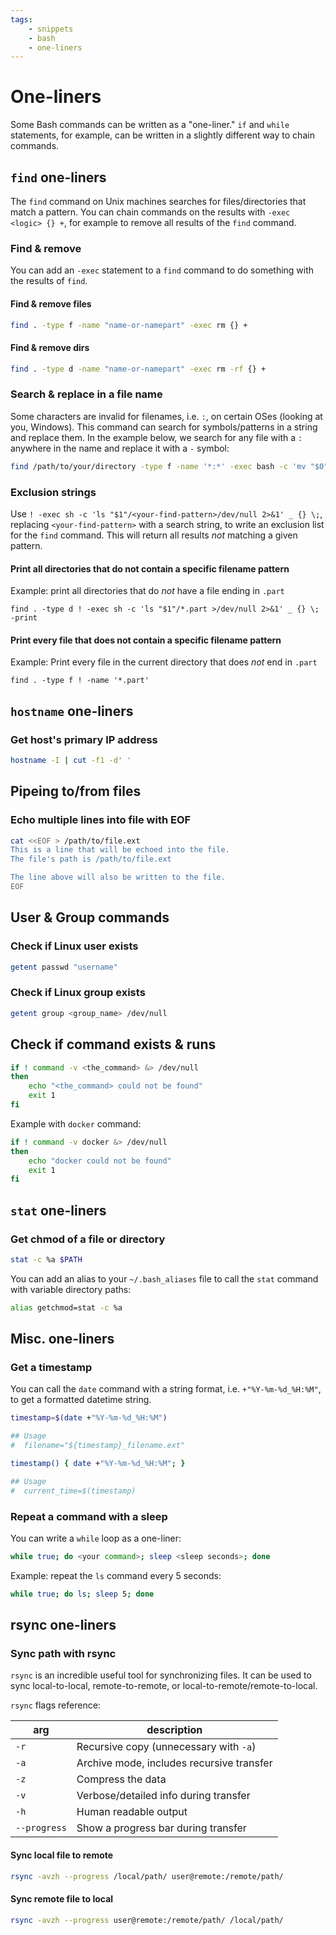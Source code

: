```yaml
---
tags:
    - snippets
    - bash
    - one-liners
---
```


# One-liners

Some Bash commands can be written as a "one-liner." `if` and `while` statements, for example, can be written in a slightly different way to chain commands.

## `find` one-liners

The `find` command on Unix machines searches for files/directories that match a pattern. You can chain commands on the results with `-exec <logic> {} +`, for example to remove all results of the `find` command.

### Find & remove

You can add an `-exec` statement to a `find` command to do something with the results of `find`.

#### Find & remove files

```bash title="Find & remove files" linenums="1"
find . -type f -name "name-or-namepart" -exec rm {} +
```

#### Find & remove dirs

```bash title="Find & remove dirs" linenums="1"
find . -type d -name "name-or-namepart" -exec rm -rf {} +
```

### Search & replace in a file name

Some characters are invalid for filenames, i.e. `:`, on certain OSes (looking at you, Windows). This command can search for symbols/patterns in a string and replace them. In the example below, we search for any file with a `:` anywhere in the name and replace it with a `-` symbol:

```bash title="Search & replace character(s) in string" linenums="1"
find /path/to/your/directory -type f -name '*:*' -exec bash -c 'mv "$0" "${0//:/-}"' {} \;
```


### Exclusion strings

Use `! -exec sh -c 'ls "$1"/<your-find-pattern>/dev/null 2>&1' _ {} \;`, replacing `<your-find-pattern>` with a search string, to write an exclusion list for the `find` command. This will return all results *not* matching a given pattern.

#### Print all directories that do not contain a specific filename pattern

Example: print all directories that do *not* have a file ending in `.part`

```shell
find . -type d ! -exec sh -c 'ls "$1"/*.part >/dev/null 2>&1' _ {} \; -print
```

#### Print every file that does not contain a specific filename pattern

Example: Print every file in the current directory that does *not* end in `.part`
```shell
find . -type f ! -name '*.part'
```

## `hostname` one-liners

### Get host's primary IP address

```bash title="Get host primary IP" linenums="1"
hostname -I | cut -f1 -d' '
```

## Pipeing to/from files

### Echo multiple lines into file with EOF

```bash title="Echo lines into file" linenums="1"
cat <<EOF > /path/to/file.ext
This is a line that will be echoed into the file.
The file's path is /path/to/file.ext

The line above will also be written to the file.
EOF
```

## User & Group commands

### Check if Linux user exists

```bash title="Check if Linux user exists" linenums="1"
getent passwd "username"
```

### Check if Linux group exists

```bash title="Check if Linux group exists" linenums="1"
getent group <group_name> /dev/null
```

## Check if command exists & runs

```bash title="Check if Bash command exists" linenums="1"
if ! command -v <the_command> &> /dev/null
then
    echo "<the_command> could not be found"
    exit 1
fi
```

Example with `docker` command:

```bash title="Check if Docker command exists" linenums="1"
if ! command -v docker &> /dev/null
then
    echo "docker could not be found"
    exit 1
fi
```

## `stat` one-liners

### Get chmod of a file or directory

```bash title="Get chmod" linenums="1"
stat -c %a $PATH
```

You can add an alias to your `~/.bash_aliases` file to call the `stat` command with variable directory paths:

```bash title="~/.bash_aliases" linenums="1"
alias getchmod=stat -c %a
```

## Misc. one-liners

### Get a timestamp

You can call the `date` command with a string format, i.e. `+"%Y-%m-%d_%H:%M"`, to get a formatted datetime string.

```bash title="Get timestamp and assign to a variable" linenums="1"
timestamp=$(date +"%Y-%m-%d_%H:%M")

## Usage
#  filename="${timestamp}_filename.ext"
```

```bash title="Timestamp function for Bash scripts" linenums="1"
timestamp() { date +"%Y-%m-%d_%H:%M"; }

## Usage
#  current_time=$(timestamp)
```

### Repeat a command with a sleep

You can write a `while` loop as a one-liner:

```bash title="Repeat a command with a sleep" linenums="1"
while true; do <your command>; sleep <sleep seconds>; done
```

Example: repeat the `ls` command every 5 seconds:

```bash title="Run ls command every 5 seconds" linenums="1"
while true; do ls; sleep 5; done
```

## rsync one-liners

### Sync path with rsync

`rsync` is an incredible useful tool for synchronizing files. It can be used to sync local-to-local, remote-to-remote, or local-to-remote/remote-to-local.

`rsync` flags reference:

| arg          | description                               |
| ------------ | ----------------------------------------- |
| `-r`         | Recursive copy (unnecessary with `-a`)    |
| `-a`         | Archive mode, includes recursive transfer |
| `-z`         | Compress the data                         |
| `-v`         | Verbose/detailed info during transfer     |
| `-h`         | Human readable output                     |
| `--progress` | Show a progress bar during transfer       |

#### Sync local file to remote

```bash title="rsync local-to-remote" linenums="1"
rsync -avzh --progress /local/path/ user@remote:/remote/path/
```

#### Sync remote file to local

```bash title="rsync remote-to-local" linenums="1"
rsync -avzh --progress user@remote:/remote/path/ /local/path/
```
